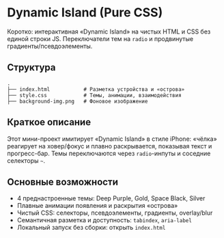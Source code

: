 # Dynamic Island (Pure CSS)

Коротко: интерактивная «Dynamic Island» на чистых HTML и CSS без единой строки JS. Переключатели тем на `radio` и продвинутые градиенты/псевдоэлементы.

## Структура
```
.
├── index.html           # Разметка устройства и «острова»
├── style.css            # Темы, анимации, взаимодействия
├── background-img.png   # Фоновое изображение
```

## Краткое описание
Этот мини-проект имитирует «Dynamic Island» в стиле iPhone: «чёлка» реагирует на ховер/фокус и плавно раскрывается, показывая текст и прогресс-бар. Темы переключаются через `radio`-инпуты и соседние селекторы `~`.

## Основные возможности
- 4 преднастроенные темы: Deep Purple, Gold, Space Black, Silver
- Плавные анимации появления и раскрытия «острова»
- Чистый CSS: селекторы, псевдоэлементы, градиенты, overlay/blur
- Семантичная разметка и доступность: `tabindex`, `aria-label`
- Локальный запуск без сборки: открыть `index.html`
